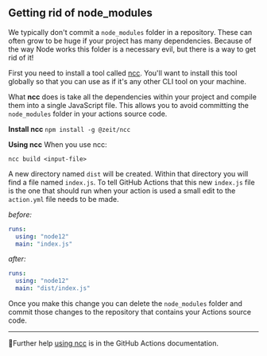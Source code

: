 ## Getting rid of node_modules

We typically don't commit a `node_modules` folder in a repository. These can often grow to be huge if your project has many dependencies. Because of the way Node works this folder is a necessary evil, but there is a way to get rid of it!

First you need to install a tool called [ncc](https://github.com/zeit/ncc). You'll want to install this tool globally so that you can use as if it's any other CLI tool on your machine.

What **ncc** does is take all the dependencies within your project and compile them into a single JavaScript file. This allows you to avoid committing the `node_modules` folder in your actions source code.

**Install ncc**
`npm install -g @zeit/ncc`

**Using ncc**
When you use ncc:

`ncc build <input-file>`

A new directory named `dist` will be created. Within that directory you will find a file named `index.js`. To tell GitHub Actions that this new `index.js` file is the one that should run when your action is used a small edit to the `action.yml` file needs to be made.

_before:_

```yaml
runs:
  using: "node12"
  main: "index.js"
```

_after:_

```yaml
runs:
  using: "node12"
  main: "dist/index.js"
```

Once you make this change you can delete the `node_modules` folder and commit those changes to the repository that contains your Actions source code.

---

📖Further help [using ncc](https://help.github.com/en/actions/automating-your-workflow-with-github-actions/creating-a-javascript-action#commit-and-push-your-action-to-github) is in the GitHub Actions documentation.
